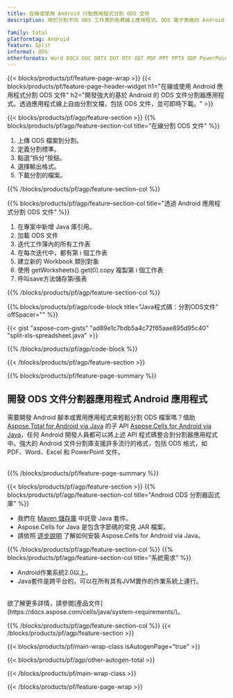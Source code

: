 ```yaml
---
title: 在線或使用 Android 行動應用程式分割 ODS 文件
description: 用於分割不同 ODS 工作表的免費線上應用程式。ODS 電子表格的 Android 分割器函式庫 Java 程式碼。

family: total
platformtag: Android
feature: Split
informat: ODS
otherformats: Word DOCX DOC DOTX DOT RTF ODT PDF PPT PPTX ODP PowerPoint Excel XLS XLSX ODS
---
```

{{< blocks/products/pf/feature-page-wrap >}}
{{< blocks/products/pf/feature-page-header-widget h1="在線或使用 Android 應用程式分割 ODS 文件" h2="開發強大的基於 Android 的 ODS 文件分割器應用程式。透過應用程式線上自由分割文檔，包括 ODS 文件，並可即時下載。" >}}


{{< blocks/products/pf/agp/feature-section >}}
{{% blocks/products/pf/agp/feature-section-col title="在線分割 ODS 文件" %}}

1. 上傳 ODS 檔案到分割。
1. 定義分割標準。
1. 點選“拆分”按鈕。
1. 選擇輸出格式。
1. 下載分割的檔案。

{{% /blocks/products/pf/agp/feature-section-col %}}

{{% blocks/products/pf/agp/feature-section-col title="透過 Android 應用程式分割 ODS 文件" %}}

1. 在專案中新增 Java 庫引用。
1. 加載 ODS 文件
1. 迭代工作簿內的所有工作表
1. 在每次迭代中，都有第 i 個工作表
1. 建立新的 Workbook 類別對象
1. 使用 getWorksheets().get(0).copy 複製第 i 個工作表
1. 呼叫save方法儲存第i張表

{{% /blocks/products/pf/agp/feature-section-col %}}

{{% blocks/products/pf/agp/code-block title="Java程式碼：分割ODS文件" offSpacer="" %}}

{{< gist "aspose-com-gists" "ad89e1c7bdb5a4c72f65aae895d95c40" "split-xls-spreadsheet.java" >}}

{{% /blocks/products/pf/agp/code-block %}}

{{< /blocks/products/pf/agp/feature-section >}}

{{% blocks/products/pf/feature-page-summary %}}


<h2>開發 ODS 文件分割器應用程式 Android 應用程式</h2>

需要開發 Android 腳本或實用應用程式來輕鬆分割 ODS 檔案嗎？借助 [Aspose.Total for Android via Java](https://products.aspose.com/total/zh-hant/android-java/) 的子 API [Aspose.Cells for Android via Java](https://products.aspose.com/cells/zh-hant/android-java/)，任何 Android 開發人員都可以將上述 API 程式碼整合到分割器應用程式中。強大的 Android 文件分割庫支援許多流行的格式，包括 ODS 格式，如 PDF、Word、Excel 和 PowerPoint 文件。<br /><br />

{{% /blocks/products/pf/feature-page-summary %}}

{{< blocks/products/pf/agp/feature-section >}}
{{% blocks/products/pf/agp/feature-section-col title="Android ODS 分割器函式庫" %}}

- 我們在 [Maven 儲存庫](https://releases.aspose.com/java/repo/com/aspose/aspose-cells/) 中託管 Java 套件。 
- Aspose.Cells for Java 是包含字節碼的常見 JAR 檔案。
- 請依照 [逐步說明](https://docs.aspose.com/cells/java/installation/#install-aspose-cells-for-java-from-maven-repository) 了解如何安裝 Aspose.Cells for Android via Java。

{{% /blocks/products/pf/agp/feature-section-col %}}
{{% blocks/products/pf/agp/feature-section-col title="系統需求" %}}

- Android作業系統2.0以上。
- Java套件是跨平台的，可以在所有具有JVM實作的作業系統上運行。

<br />
欲了解更多詳情，請參閱[產品文件](https://docs.aspose.com/cells/java/system-requirements/)。

{{% /blocks/products/pf/agp/feature-section-col %}}
{{< /blocks/products/pf/agp/feature-section >}}

{{< blocks/products/pf/main-wrap-class isAutogenPage="true" >}}

{{< blocks/products/pf/agp/other-autogen-total >}}

{{< /blocks/products/pf/main-wrap-class >}}

{{< /blocks/products/pf/feature-page-wrap >}}